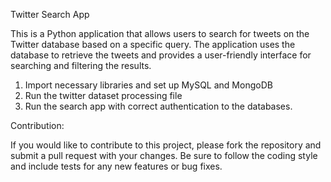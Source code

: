 Twitter Search App

This is a Python application that allows users to search for tweets on the Twitter database based on a specific query. The application uses the database to retrieve the tweets and provides a user-friendly interface for searching and filtering the results.

1. Import necessary libraries and set up MySQL and MongoDB
2. Run the twitter dataset processing file
3. Run the search app with correct authentication to the databases.

Contribution:

If you would like to contribute to this project, please fork the repository and submit a pull request with your changes. Be sure to follow the coding style and include tests for any new features or bug fixes.




